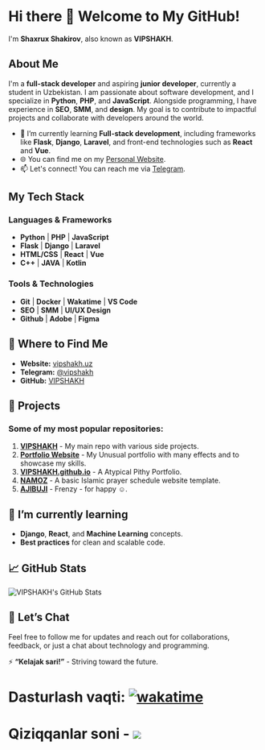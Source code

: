 # Hi there 👋 Welcome to My GitHub!

I'm **Shaxrux Shakirov**, also known as **VIPSHAKH**.

## About Me

I'm a **full-stack developer** and aspiring **junior developer**, currently a student in Uzbekistan. I am passionate about software development, and I specialize in **Python**, **PHP**, and **JavaScript**. Alongside programming, I have experience in **SEO**, **SMM**, and **design**. My goal is to contribute to impactful projects and collaborate with developers around the world.

- 🌱 I’m currently learning **Full-stack development**, including frameworks like **Flask**, **Django**, **Laravel**, and front-end technologies such as **React** and **Vue**.
- 🌐 You can find me on my [Personal Website](https://vipshakh.uz).
- 📫 Let's connect! You can reach me via [Telegram](https://t.me/vipshakh).

## My Tech Stack

### Languages & Frameworks
- **Python** | **PHP** | **JavaScript**
- **Flask** | **Django** | **Laravel**
- **HTML/CSS** | **React** | **Vue**
- **C++** | **JAVA** | **Kotlin**

### Tools & Technologies
- **Git** | **Docker** | **Wakatime** | **VS Code**
- **SEO** | **SMM** | **UI/UX Design**
- **Github** | **Adobe** | **Figma**

## 📍 Where to Find Me

- **Website:** [vipshakh.uz](https://vipshakh.uz)
- **Telegram:** [@vipshakh](https://t.me/vipshakh)
- **GitHub:** [VIPSHAKH](https://github.com/VIPSHAKH)

## 🚀 Projects

### Some of my most popular repositories:
1. [**VIPSHAKH**](https://github.com/VIPSHAKH/VIPSHAKH) - My main repo with various side projects.
2. [**Portfolio Website**](https://github.com/VIPSHAKH/live) - My Unusual portfolio with many effects and to showcase my skills.
3. [**VIPSHAKH.github.io**](https://github.com/VIPSHAKH/VIPSHAKH.github.io) - A Atypical Pithy Portfolio.
4. [**NAMOZ**](https://github.com/VIPSHAKH/NAMOZ) - A basic Islamic prayer schedule website template.
5. [**AJIBUJI**](https://github.com/VIPSHAKH/AJIBUJI) - Frenzy - for happy ☺.

## 🌱 I’m currently learning
- **Django**, **React**, and **Machine Learning** concepts.
- **Best practices** for clean and scalable code.
  
## 📈 GitHub Stats

![VIPSHAKH's GitHub Stats](https://github-readme-stats.vercel.app/api?username=VIPSHAKH&show_icons=true&hide_title=true&count_private=true&hide=prs&theme=radical)

## 💬 Let’s Chat
Feel free to follow me for updates and reach out for collaborations, feedback, or just a chat about technology and programming.

⚡ **“Kelajak sari!”** - Striving toward the future.


# Dasturlash vaqti: [![wakatime](https://wakatime.com/badge/user/9bbb3350-4486-40b3-babd-75e87d6c1329.svg)](https://wakatime.com/@9bbb3350-4486-40b3-babd-75e87d6c1329)

# Qiziqqanlar soni - [![](https://visitcount.itsvg.in/api?id=VIPSHAKH&label=Profile%20Views&pretty=false)](https://visitcount.itsvg.in)
